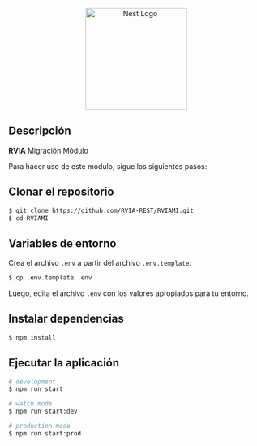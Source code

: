 <p align="center">
  <a href="http://nestjs.com/" target="blank"><img src="https://nestjs.com/img/logo-small.svg" width="200" alt="Nest Logo" /></a>
</p>

## Descripción

**RVIA** Migración Módulo 

Para hacer uso de este modulo, sigue los siguientes pasos:

## Clonar el repositorio

```bash
$ git clone https://github.com/RVIA-REST/RVIAMI.git
$ cd RVIAMI
```

## Variables de entorno

Crea el archivo ``.env`` a partir del archivo ``.env.template``:

```bash
$ cp .env.template .env
```

Luego, edita el archivo ``.env`` con los valores apropiados para tu entorno.

## Instalar dependencias

```bash
$ npm install
```

## Ejecutar la aplicación

```bash
# development
$ npm run start

# watch mode
$ npm run start:dev

# production mode
$ npm run start:prod
```